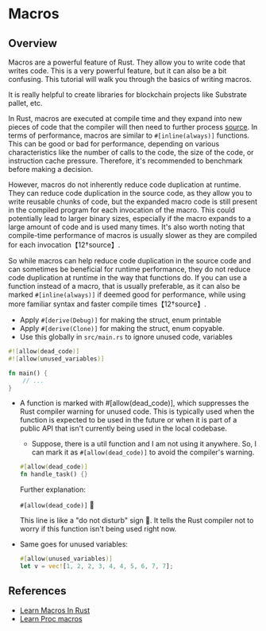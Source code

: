 # Macros

## Overview

Macros are a powerful feature of Rust. They allow you to write code that writes code. This is a very powerful feature, but it can also be a bit confusing. This tutorial will walk you through the basics of writing macros.

It is really helpful to create libraries for blockchain projects like Substrate pallet, etc.

In Rust, macros are executed at compile time and they expand into new pieces of code that the compiler will then need to further process [source](https://stackoverflow.com/questions/73186696/is-there-any-performance-difference-between-macros-and-functions-in-rust). In terms of performance, macros are similar to `#[inline(always)]` functions. This can be good or bad for performance, depending on various characteristics like the number of calls to the code, the size of the code, or instruction cache pressure. Therefore, it's recommended to benchmark before making a decision.

However, macros do not inherently reduce code duplication at runtime. They can reduce code duplication in the source code, as they allow you to write reusable chunks of code, but the expanded macro code is still present in the compiled program for each invocation of the macro. This could potentially lead to larger binary sizes, especially if the macro expands to a large amount of code and is used many times. It's also worth noting that compile-time performance of macros is usually slower as they are compiled for each invocation【12†source】.

So while macros can help reduce code duplication in the source code and can sometimes be beneficial for runtime performance, they do not reduce code duplication at runtime in the way that functions do. If you can use a function instead of a macro, that is usually preferable, as it can also be marked `#[inline(always)]` if deemed good for performance, while using more familiar syntax and faster compile times【12†source】.

- Apply `#[derive(Debug)]` for making the struct, enum printable
- Apply `#[derive(Clone)]` for making the struct, enum copyable.
- Use this globally in `src/main.rs` to ignore unused code, variables

```rust
#![allow(dead_code)]
#![allow(unused_variables)]

fn main() {
    // ...
}
```

- A function is marked with #[allow(dead_code)], which suppresses the Rust compiler warning for unused code. This is typically used when the function is expected to be used in the future or when it is part of a public API that isn't currently being used in the local codebase.

  - Suppose, there is a util function and I am not using it anywhere. So, I can mark it as `#[allow(dead_code)]` to avoid the compiler's warning.

  ```rust
  #[allow(dead_code)]
  fn handle_task() {}
  ```

  Further explanation:

  `#[allow(dead_code)]` 🚦

  This line is like a "do not disturb" sign 🚫. It tells the Rust compiler not to worry if this function isn't being used right now.

- Same goes for unused variables:

  ```rust
  #[allow(unused_variables)]
  let v = vec![1, 2, 2, 3, 4, 4, 5, 6, 7, 7];
  ```

## References

- [Learn Macros In Rust](https://github.com/tfpk/macrokata)
- [Learn Proc macros](https://github.com/dtolnay/proc-macro-workshop#rust-latam-procedural-macros-workshop)
